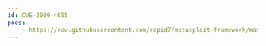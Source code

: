 ```yaml
---
id: CVE-2009-4655
pocs:
    - https://raw.githubusercontent.com/rapid7/metasploit-framework/master/modules/auxiliary/admin/edirectory/edirectory_dhost_cookie.rb
---
```

